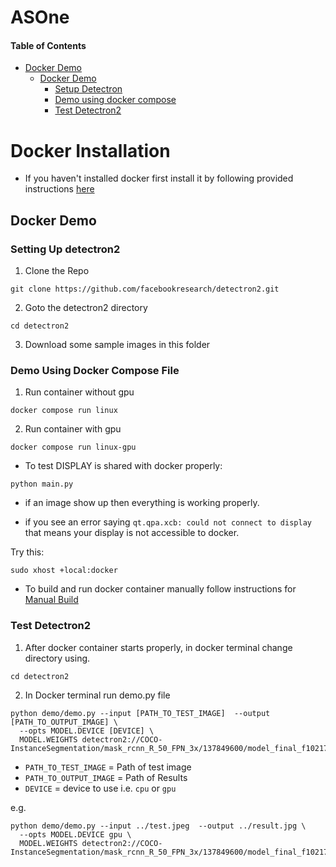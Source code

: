 # ASOne

#### Table of Contents

- [Docker Demo](#docker-demo)
  - [Docker Demo](#docker-demo-1)
    - [Setup Detectron](#setup-detectron)
    - [Demo using docker compose](#demo-using-docker-compose-file)
    - [Test Detectron2](#test-detectron2)

# Docker Installation

- If you haven't installed docker first install it by following provided instructions [here](../)

## Docker Demo

### Setting Up detectron2

1. Clone the Repo

```
git clone https://github.com/facebookresearch/detectron2.git
```

2. Goto the detectron2 directory

```
cd detectron2
```

3. Download some sample images in this folder

### Demo Using Docker Compose File

1. Run container without gpu

```
docker compose run linux
```

2. Run container with gpu

```
docker compose run linux-gpu
```

- To test DISPLAY is shared with docker properly:

```
python main.py
```

- if an image show up then everything is working properly.

- if you see an error saying `qt.qpa.xcb: could not connect to display` that means your display is not accessible to docker.

Try this:
```
sudo xhost +local:docker
```

- To build and run docker container manually follow instructions for [Manual Build](Manual-Build.md)


### Test Detectron2

1. After docker container starts properly, in docker terminal change directory using.

```
cd detectron2
```

2. In Docker terminal run demo.py file

```
python demo/demo.py --input [PATH_TO_TEST_IMAGE]  --output [PATH_TO_OUTPUT_IMAGE] \
  --opts MODEL.DEVICE [DEVICE] \
  MODEL.WEIGHTS detectron2://COCO-InstanceSegmentation/mask_rcnn_R_50_FPN_3x/137849600/model_final_f10217.pkl
```

- `PATH_TO_TEST_IMAGE` = Path of test image
- `PATH_TO_OUTPUT_IMAGE` = Path of Results
- `DEVICE` = device to use i.e. `cpu` or `gpu`

e.g.
```
python demo/demo.py --input ../test.jpeg  --output ../result.jpg \
  --opts MODEL.DEVICE gpu \
  MODEL.WEIGHTS detectron2://COCO-InstanceSegmentation/mask_rcnn_R_50_FPN_3x/137849600/model_final_f10217.pkl
```
